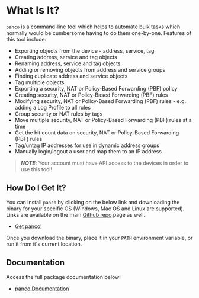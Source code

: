 # What Is It?

`panco` is a command-line tool which helps to automate bulk tasks which normally would be cumbersome having
to do them one-by-one. Features of this tool include:

* Exporting objects from the device - address, service, tag
* Creating address, service and tag objects
* Renaming address, service and tag objects
* Adding or removing objects from address and service groups
* Finding duplicate address and service objects
* Tag multiple objects
* Exporting a security, NAT or Policy-Based Forwarding (PBF) policy
* Creating security, NAT or Policy-Based Forwarding (PBF) rules
* Modifying security, NAT or Policy-Based Forwarding (PBF) rules - e.g. adding a Log Profile to all rules
* Group security or NAT rules by tags
* Move multiple security, NAT or Policy-Based Forwarding (PBF) rules at a time
* Get the hit count data on security, NAT or Policy-Based Forwarding (PBF) rules
* Tag/untag IP addresses for use in dynamic address groups
* Manually login/logout a user and map them to an IP address

> **_NOTE_**: Your account must have API access to the devices in order to use this tool!

## How Do I Get It?

You can install `panco` by clicking on the below link and downloading the binary for your specific OS
(Windows, Mac OS and Linux are supported). Links are available on the main [Github repo](https://github.com/scottdware/panco) page as well.

* [Get panco!](https://github.com/scottdware/panco/releases)

Once you download the binary, place it in your `PATH` environment variable, or run it from it's current location.

## Documentation

Access the full package documentation below!

* [panco Documentation](https://panco.dev/docs.html)